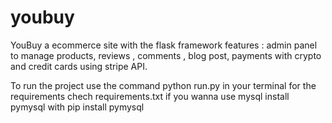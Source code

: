 # youbuy
YouBuy a ecommerce site with the flask framework
features : admin panel to manage products, reviews , comments , blog post, payments with crypto and credit cards using stripe API.

To run the project use the command python run.py in your terminal
for the requirements chech requirements.txt
if you wanna use mysql install pymysql with pip install pymysql
